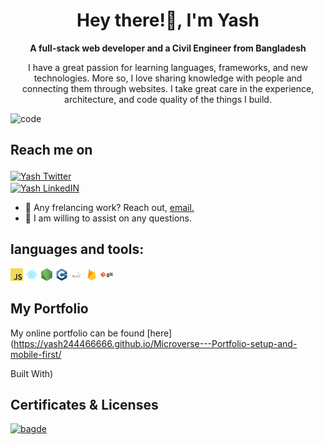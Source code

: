 ## <h1 align="center">Hey there!:wave:, I'm Yash</h1>
<p align="center"><b>A full-stack web developer and a Civil Engineer from Bangladesh</b></p>
<p align="center">I have a great passion for learning languages, frameworks, and new technologies. More so, I love sharing knowledge with people and connecting them through websites. I take great care in the experience, architecture, and code quality of the things I build.</p>

![code](https://user-images.githubusercontent.com/74345713/208240512-051127dd-6a40-4c2d-b850-1e96628890b5.gif)

## <p align="left">Reach me on</p>

<a href="https://twitter.com/yash_solo000" rel="nofollow">
  <img  alt="Yash Twitter" width="22px" src="https://raw.githubusercontent.com/peterthehan/peterthehan/master/assets/twitter.svg" >
</a>
<br>
<a href="https://www.linkedin.com/in/yash-solo/" rel="nofollow">
  <img align="center" alt="Yash LinkedIN" width="22px" src="https://raw.githubusercontent.com/peterthehan/peterthehan/master/assets/linkedin.svg" >
</a>

- :calling: Any frelancing work? Reach out, [email.](yash.solo.000@gmail.com)
- 💬 I am willing to assist on any questions.

## languages and tools:

<code><img height="20" src="https://raw.githubusercontent.com/github/explore/80688e429a7d4ef2fca1e82350fe8e3517d3494d/topics/javascript/javascript.png"></code>
<code><img height="20" src="https://raw.githubusercontent.com/github/explore/80688e429a7d4ef2fca1e82350fe8e3517d3494d/topics/react/react.png"></code>
<code><img height="20" src="https://raw.githubusercontent.com/github/explore/80688e429a7d4ef2fca1e82350fe8e3517d3494d/topics/nodejs/nodejs.png"></code>
<code><img height="20" src="https://raw.githubusercontent.com/github/explore/80688e429a7d4ef2fca1e82350fe8e3517d3494d/topics/cpp/cpp.png"></code>
<code><img height="20" src="https://raw.githubusercontent.com/github/explore/80688e429a7d4ef2fca1e82350fe8e3517d3494d/topics/mysql/mysql.png"></code>
<code><img height="20" src="https://raw.githubusercontent.com/github/explore/80688e429a7d4ef2fca1e82350fe8e3517d3494d/topics/firebase/firebase.png"></code>
<code><img height="20" src="https://raw.githubusercontent.com/github/explore/80688e429a7d4ef2fca1e82350fe8e3517d3494d/topics/git/git.png"></code>

## My Portfolio
My online portfolio can be found [here](https://yash244466666.github.io/Microverse---Portfolio-setup-and-mobile-first/

Built With)

## Certificates & Licenses
[<img alt="bagde" src="https://api.accredible.com/v1/frontend/credential_website_embed_image/badge/62774143" />](https://www.credential.net/5539053a-9311-4051-a86f-16e563785bd6)

<!--
**yash244466666/yash244466666** is a ✨ _special_ ✨ repository because its `README.md` (this file) appears on your GitHub profile.

Here are some ideas to get you started:

- 🔭 I’m currently working on ...
- 🌱 I’m currently learning ...
- 👯 I’m looking to collaborate on ...
- 🤔 I’m looking for help with ...
- 💬 Ask me about ...
- 📫 How to reach me: ...
- 😄 Pronouns: ...
- ⚡ Fun fact: ...
-->

